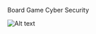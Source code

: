 Board Game Cyber Security

![Alt text]("C:\Users\kitti\OneDrive\Pictures\imgforsecurity\473775820_1397895904514893_4157718312800069204_n.jpg")
